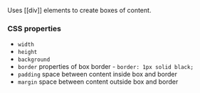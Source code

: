 Uses [[div]] elements to create boxes of content.

### CSS properties
- `width`
- `height`
- `background`
- `border` properties of box border - `border: 1px solid black;`
- `padding` space between content inside box and border
- `margin` space between content outside box and border